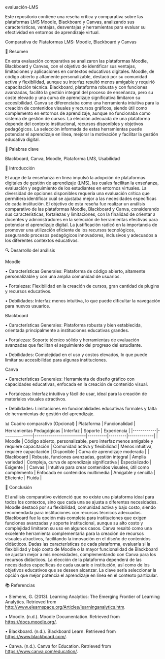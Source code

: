 evaluación-LMS

Este repositorio contiene una reseña crítica y comparativa sobre las plataformas LMS Moodle, Blackboard y Canvas, analizando sus características, ventajas, desventajas y herramientas para evaluar su efectividad en entornos de aprendizaje virtual.

Comparativa de Plataformas LMS: Moodle, Blackboard y Canvas

📝 Resumen

En esta evaluación comparativa se analizaron las plataformas Moodle, Blackboard y Canvas, con el objetivo de identificar sus ventajas, limitaciones y aplicaciones en contextos educativos digitales. Moodle, de código abierto y altamente personalizable, destacó por su comunidad activa y flexibilidad, aunque su interfaz resultó menos amigable y requirió capacitación técnica. Blackboard, plataforma robusta y con funciones avanzadas, facilitó la gestión integral del proceso de enseñanza, pero su coste elevado y una curva de aprendizaje significativa limitaron su accesibilidad. Canva se diferenciaba como una herramienta intuitiva para la creación de contenidos visuales y recursos gráficos, siendo útil como complemento en entornos de aprendizaje, aunque no funcionaba como sistema de gestión de cursos. La elección adecuada de una plataforma depende del contexto institucional, recursos disponibles y objetivos pedagógicos. La selección informada de estas herramientas puede potenciar el aprendizaje en línea, mejorar la motivación y facilitar la gestión educativa digital.

🔑 Palabras clave

Blackboard, Canva, Moodle, Plataforma LMS, Usabilidad

🎯 Introducción

El auge de la enseñanza en línea impulsó la adopción de plataformas digitales de gestión de aprendizaje (LMS), las cuales facilitan la enseñanza, evaluación y seguimiento de los estudiantes en entornos virtuales. La diversidad de opciones disponibles requería una evaluación crítica que permitiera identificar cuál se ajustaba mejor a las necesidades específicas de cada institución. El objetivo de esta reseña fue realizar un análisis comparativo de las plataformas Moodle, Blackboard y Canva, considerando sus características, fortalezas y limitaciones, con la finalidad de orientar a docentes y administradores en la selección de herramientas efectivas para potenciar el aprendizaje digital. La justificación radicó en la importancia de promover una utilización eficiente de los recursos tecnológicos, asegurando procesos pedagógicos innovadores, inclusivos y adecuados a los diferentes contextos educativos.

🔍 Desarrollo del análisis

Moodle

•	Características Generales: Plataforma de código abierto, altamente personalizable y con una amplia comunidad de usuarios.

•	Fortalezas: Flexibilidad en la creación de cursos, gran cantidad de plugins y recursos educativos.

•	Debilidades: Interfaz menos intuitiva, lo que puede dificultar la navegación para nuevos usuarios.


Blackboard

•	Características Generales: Plataforma robusta y bien establecida, orientada principalmente a instituciones educativas grandes.

•	Fortalezas: Soporte técnico sólido y herramientas de evaluación avanzadas que facilitan el seguimiento del progreso del estudiante.

•	Debilidades: Complejidad en el uso y costos elevados, lo que puede limitar su accesibilidad para algunas instituciones.


Canva

•	Características Generales: Herramienta de diseño gráfico con capacidades educativas, enfocada en la creación de contenido visual.

•	Fortalezas: Interfaz intuitiva y fácil de usar, ideal para la creación de materiales visuales atractivos.

•	Debilidades: Limitaciones en funcionalidades educativas formales y falta de herramientas de gestión del aprendizaje.

📊 Cuadro comparativo (Opcional)
| Plataforma | Funcionalidad | Herramientas Pedagógicas | Interfaz | Soporte | Experiencia |
|------------|---------------|--------------------------|----------|---------|-------------|
| Moodle     | Código abierto, personalizable, pero interfaz menos amigable y requiere capacitación | Comunidad activa y flexibilidad | Menos intuitiva, requiere capacitación | Disponible | Curva de aprendizaje moderada |
| Blackboard | Robusta, funciones avanzadas, gestión integral | Amplia variedad | Compleja, curva de aprendizaje significativa | Especializado | Exigente |
| Canvas     | Intuitiva para crear contenidos visuales, útil como complemento | Enfocada en contenidos multimedia | Amigable y sencilla | Eficiente | Fluida |

🧠 Conclusión

El análisis comparativo evidenció que no existe una plataforma ideal para todos los contextos, sino que cada una se ajusta a diferentes necesidades. Moodle destacó por su flexibilidad, comunidad activa y bajo costo, siendo recomendada para instituciones con recursos técnicos adecuados. Blackboard fue la opción más completa para instituciones que exigen funciones avanzadas y soporte institucional, aunque su alto costo y complejidad limitaron su uso en algunos casos. Canva resaltó como una excelente herramienta complementaria para la creación de recursos visuales atractivos, facilitando la innovación en el diseño de contenidos didácticos.
Dadas las características de cada plataforma, evaluaría si la flexibilidad y bajo costo de Moodle o la mayor funcionalidad de Blackboard se ajustan mejor a mis necesidades, complementando con Canva para los recursos didácticos. La elección de la plataforma dependerá de las necesidades específicas de cada usuario o institución, así como de los objetivos educativos que se deseen alcanzar. La clave sería seleccionar la opción que mejor potencia el aprendizaje en línea en el contexto particular.

📚 Referencias

•	Siemens, G. (2013). Learning Analytics: The Emerging Frontier of Learning Analytics. Retrieved from http://www.elearnspace.org/Articles/learninganalytics.htm.

•	Moodle. (n.d.). Moodle Documentation. Retrieved from https://docs.moodle.org/.

•	Blackboard. (n.d.). Blackboard Learn. Retrieved from https://www.blackboard.com/.

•	Canva. (n.d.). Canva for Education. Retrieved from https://www.canva.com/education/.

